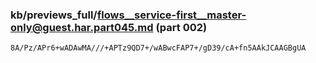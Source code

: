 ### kb/previews_full/flows__service-first__master-only@guest.har.part045.md (part 002)

```md
8A/Pz/APr6+wADAwMA///+APTz9QD7+/wABwcFAP7+/gD39/cA+fn5AAkJCAAGBgUA
```

```
